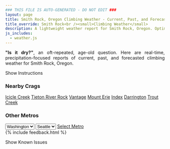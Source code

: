 ```yaml
---
### THIS FILE IS AUTO-GENERATED - DO NOT EDIT ###
layout: page
title: Smith Rock, Oregon Climbing Weather - Current, Past, and Forecasted Report
title_override: Smith Rock<br /><small>Climbing Weather</small>
description: A lightweight weather report for Smith Rock, Oregon. Optimized for slow internet connections.
js_includes:
  - weather.js
---
```


<section class="measure center lh-copy f5-ns f6 ph2 mv4" style="text-align: justify;">
<strong>"Is it dry?"</strong>, an oft-repeated, age-old question. Here are real-time,
precipitation-focused reports of current, past, and forecasted climbing weather for Smith Rock, Oregon.
</section>

<p id="settings-toggle" class="mw5 b center tc hover-light-red black-70 pointer">Show Instructions</p>
<section id="settings" class="overflow-hidden" style="display:none;">
    <div class="mv2 ph2 center">
        <div class="fn f6 tc pv2">
            <p class="measure lh-copy center"><strong>Show/hide hourly forecasts</strong> by clicking the desired day.</p>
            <hr class="mw5 p0 mv2 o-60 b0 bt b--light-red light-red bg-light-red">
            <p class="measure lh-copy center"><strong>Current and Past conditions</strong> are measured by the nearest weather station. <strong>Forecast conditions</strong> are calculated and polled separately.</p>
            <hr class="mw5 p0 mv2 o-60 b0 bt b--light-red light-red bg-light-red">
            <p class="measure lh-copy center"><strong>Having issues?</strong> Try <a id="clear-cache" class="no-underline relative fancy-link light-red hover-light-red" href="#">clearing the local cache</a>.</p>
            <hr class="mw5 p0 mv2 o-60 b0 bt b--light-red light-red bg-light-red">
            <p class="measure lh-copy center">Weather data sourced from <a class="no-underline fancy-link relative light-red" target="_blank" href="https://www.weather.gov/documentation/services-web-api">weather.gov</a>.</p>
        </div>
    </div>
</section>
<section id="weather" data-crag="smith-rock-oregon" class="mv4-ns mv3 ph2 center"></section>
<section id="nearby" class="tc lh-copy">
  <h3>Nearby Crags</h3>
<a class="nowrap no-underline fancy-link relative light-red mh3" href="/crags/icicle-creek-washington-weather.html">Icicle Creek</a>
<a class="nowrap no-underline fancy-link relative light-red mh3" href="/crags/tieton-river-rock-washington-weather.html">Tieton River Rock</a>
<a class="nowrap no-underline fancy-link relative light-red mh3" href="/crags/vantage-washington-weather.html">Vantage</a>
<a class="nowrap no-underline fancy-link relative light-red mh3" href="/crags/mount-erie-washington-weather.html">Mount Erie</a>
<a class="nowrap no-underline fancy-link relative light-red mh3" href="/crags/index-washington-weather.html">Index</a>
<a class="nowrap no-underline fancy-link relative light-red mh3" href="/crags/darrington-washington-weather.html">Darrington</a>
<a class="nowrap no-underline fancy-link relative light-red mh3" href="/crags/trout-creek-oregon-weather.html">Trout Creek</a>
</section>
<section id="nearby" class="tc lh-copy">
  <h3>Other Metros</h3>
  <select class="ma1 bg-near-white pa2" id="stateSel">
    <option value="Texas">Texas</option>
    <option value="Washington" selected>Washington</option>
    <option value="Colorado">Colorado</option>
    <option value="Tennessee">Tennessee</option>
    <option value="Utah">Utah</option>
    <option value="California">California</option>
  </select>
  <select class="ma1 bg-near-white pa2" id="citySel">
    <option value="Seattle" selected>Seattle</option>
  </select>
  <a id="selectMetro" class="f6 link dim ph3 pv2 ma1 dib white bg-light-red" href="/crags/seattle-washington-weather.html">Select Metro</a>
  <script>
    var states = [];
    states["Texas"] = "Austin"
    states["Washington"] = "Seattle"
    states["Colorado"] = "Denver"
    states["Tennessee"] = "Nashville"
    states["Utah"] = "Salt Lake City"
    states["California"] = "San Francisco|Los Angeles"
  </script>
</section>
{% include feedback.html %}
<p id="issues-toggle" class="mw5 b center tc hover-light-red black-70 pointer">Show Known Issues</p>
<section id="issues" class="overflow-hidden tc f6">
</section>

<script>
  var weekly_PDT_43_53 = {"updated":"2022-12-14T07:56:29+00:00","units":"us","forecastGenerator":"BaselineForecastGenerator","generatedAt":"2022-12-14T08:37:03+00:00","updateTime":"2022-12-14T07:56:29+00:00","validTimes":"2022-12-14T01:00:00+00:00/P8D","elevation":{"unitCode":"wmoUnit:m","value":791.8704},"periods":[{"number":1,"name":"Overnight","startTime":"2022-12-14T00:00:00-08:00","endTime":"2022-12-14T06:00:00-08:00","isDaytime":false,"temperature":14,"temperatureUnit":"F","temperatureTrend":null,"windSpeed":"5 to 8 mph","windDirection":"E","icon":"https://api.weather.gov/icons/land/night/fog?size=medium","shortForecast":"Patchy Freezing Fog","detailedForecast":"Patchy freezing fog. Partly cloudy, with a low around 14. East wind 5 to 8 mph."},{"number":2,"name":"Wednesday","startTime":"2022-12-14T06:00:00-08:00","endTime":"2022-12-14T18:00:00-08:00","isDaytime":true,"temperature":34,"temperatureUnit":"F","temperatureTrend":"falling","windSpeed":"2 to 9 mph","windDirection":"NE","icon":"https://api.weather.gov/icons/land/day/fog/sct?size=medium","shortForecast":"Patchy Freezing Fog then Mostly Sunny","detailedForecast":"Patchy freezing fog before 10am. Mostly sunny. High near 34, with temperatures falling to around 27 in the afternoon. Northeast wind 2 to 9 mph."},{"number":3,"name":"Wednesday Night","startTime":"2022-12-14T18:00:00-08:00","endTime":"2022-12-15T06:00:00-08:00","isDaytime":false,"temperature":16,"temperatureUnit":"F","temperatureTrend":null,"windSpeed":"3 to 9 mph","windDirection":"E","icon":"https://api.weather.gov/icons/land/night/sct?size=medium","shortForecast":"Partly Cloudy","detailedForecast":"Partly cloudy, with a low around 16. East wind 3 to 9 mph."},{"number":4,"name":"Thursday","startTime":"2022-12-15T06:00:00-08:00","endTime":"2022-12-15T18:00:00-08:00","isDaytime":true,"temperature":30,"temperatureUnit":"F","temperatureTrend":null,"windSpeed":"6 mph","windDirection":"E","icon":"https://api.weather.gov/icons/land/day/sct?size=medium","shortForecast":"Mostly Sunny","detailedForecast":"Mostly sunny, with a high near 30. East wind around 6 mph."},{"number":5,"name":"Thursday Night","startTime":"2022-12-15T18:00:00-08:00","endTime":"2022-12-16T06:00:00-08:00","isDaytime":false,"temperature":10,"temperatureUnit":"F","temperatureTrend":null,"windSpeed":"2 to 6 mph","windDirection":"E","icon":"https://api.weather.gov/icons/land/night/cold?size=medium","shortForecast":"Partly Cloudy","detailedForecast":"Partly cloudy, with a low around 10. East wind 2 to 6 mph."},{"number":6,"name":"Friday","startTime":"2022-12-16T06:00:00-08:00","endTime":"2022-12-16T18:00:00-08:00","isDaytime":true,"temperature":31,"temperatureUnit":"F","temperatureTrend":null,"windSpeed":"6 mph","windDirection":"SE","icon":"https://api.weather.gov/icons/land/day/sct?size=medium","shortForecast":"Mostly Sunny","detailedForecast":"Mostly sunny, with a high near 31."},{"number":7,"name":"Friday Night","startTime":"2022-12-16T18:00:00-08:00","endTime":"2022-12-17T06:00:00-08:00","isDaytime":false,"temperature":10,"temperatureUnit":"F","temperatureTrend":null,"windSpeed":"5 to 8 mph","windDirection":"SE","icon":"https://api.weather.gov/icons/land/night/cold?size=medium","shortForecast":"Mostly Clear","detailedForecast":"Mostly clear, with a low around 10."},{"number":8,"name":"Saturday","startTime":"2022-12-17T06:00:00-08:00","endTime":"2022-12-17T18:00:00-08:00","isDaytime":true,"temperature":36,"temperatureUnit":"F","temperatureTrend":null,"windSpeed":"8 mph","windDirection":"SE","icon":"https://api.weather.gov/icons/land/day/few?size=medium","shortForecast":"Sunny","detailedForecast":"Sunny, with a high near 36."},{"number":9,"name":"Saturday Night","startTime":"2022-12-17T18:00:00-08:00","endTime":"2022-12-18T06:00:00-08:00","isDaytime":false,"temperature":15,"temperatureUnit":"F","temperatureTrend":null,"windSpeed":"7 mph","windDirection":"S","icon":"https://api.weather.gov/icons/land/night/sct?size=medium","shortForecast":"Partly Cloudy","detailedForecast":"Partly cloudy, with a low around 15."},{"number":10,"name":"Sunday","startTime":"2022-12-18T06:00:00-08:00","endTime":"2022-12-18T18:00:00-08:00","isDaytime":true,"temperature":36,"temperatureUnit":"F","temperatureTrend":null,"windSpeed":"7 mph","windDirection":"S","icon":"https://api.weather.gov/icons/land/day/bkn?size=medium","shortForecast":"Partly Sunny","detailedForecast":"Partly sunny, with a high near 36."},{"number":11,"name":"Sunday Night","startTime":"2022-12-18T18:00:00-08:00","endTime":"2022-12-19T06:00:00-08:00","isDaytime":false,"temperature":17,"temperatureUnit":"F","temperatureTrend":null,"windSpeed":"7 mph","windDirection":"S","icon":"https://api.weather.gov/icons/land/night/bkn?size=medium","shortForecast":"Mostly Cloudy","detailedForecast":"Mostly cloudy, with a low around 17."},{"number":12,"name":"Monday","startTime":"2022-12-19T06:00:00-08:00","endTime":"2022-12-19T18:00:00-08:00","isDaytime":true,"temperature":36,"temperatureUnit":"F","temperatureTrend":null,"windSpeed":"7 mph","windDirection":"SE","icon":"https://api.weather.gov/icons/land/day/bkn?size=medium","shortForecast":"Mostly Cloudy","detailedForecast":"Mostly cloudy, with a high near 36."},{"number":13,"name":"Monday Night","startTime":"2022-12-19T18:00:00-08:00","endTime":"2022-12-20T06:00:00-08:00","isDaytime":false,"temperature":17,"temperatureUnit":"F","temperatureTrend":null,"windSpeed":"7 mph","windDirection":"S","icon":"https://api.weather.gov/icons/land/night/snow?size=medium","shortForecast":"Slight Chance Light Snow","detailedForecast":"A slight chance of snow after 10pm. Mostly cloudy, with a low around 17."},{"number":14,"name":"Tuesday","startTime":"2022-12-20T06:00:00-08:00","endTime":"2022-12-20T18:00:00-08:00","isDaytime":true,"temperature":36,"temperatureUnit":"F","temperatureTrend":null,"windSpeed":"7 mph","windDirection":"SW","icon":"https://api.weather.gov/icons/land/day/snow?size=medium","shortForecast":"Slight Chance Light Snow","detailedForecast":"A slight chance of snow. Partly sunny, with a high near 36."}]}
  var hourly_PDT_43_53 = {"@context":["https://geojson.org/geojson-ld/geojson-context.jsonld",{"@version":"1.1","wx":"https://api.weather.gov/ontology#","geo":"http://www.opengis.net/ont/geosparql#","unit":"http://codes.wmo.int/common/unit/","@vocab":"https://api.weather.gov/ontology#"}],"type":"Feature","geometry":{"type":"Polygon","coordinates":[[[-121.1572663,44.3785809],[-121.1515057,44.3575001],[-121.1219841,44.3616204],[-121.1277386,44.3827015],[-121.1572663,44.3785809]]]},"properties":{"updated":"2022-12-14T07:56:29+00:00","units":"us","forecastGenerator":"HourlyForecastGenerator","generatedAt":"2022-12-14T08:37:04+00:00","updateTime":"2022-12-14T07:56:29+00:00","validTimes":"2022-12-14T01:00:00+00:00/P8D","elevation":{"unitCode":"wmoUnit:m","value":791.8704},"periods":[{"number":1,"name":"","startTime":"2022-12-14T00:00:00-08:00","endTime":"2022-12-14T01:00:00-08:00","isDaytime":false,"temperature":16,"temperatureUnit":"F","temperatureTrend":null,"windSpeed":"5 mph","windDirection":"SE","icon":"https://api.weather.gov/icons/land/night/fog?size=small","shortForecast":"Patchy Freezing Fog","detailedForecast":""},{"number":2,"name":"","startTime":"2022-12-14T01:00:00-08:00","endTime":"2022-12-14T02:00:00-08:00","isDaytime":false,"temperature":16,"temperatureUnit":"F","temperatureTrend":null,"windSpeed":"8 mph","windDirection":"E","icon":"https://api.weather.gov/icons/land/night/fog?size=small","shortForecast":"Patchy Freezing Fog","detailedForecast":""},{"number":3,"name":"","startTime":"2022-12-14T02:00:00-08:00","endTime":"2022-12-14T03:00:00-08:00","isDaytime":false,"temperature":16,"temperatureUnit":"F","temperatureTrend":null,"windSpeed":"8 mph","windDirection":"E","icon":"https://api.weather.gov/icons/land/night/fog?size=small","shortForecast":"Patchy Freezing Fog","detailedForecast":""},{"number":4,"name":"","startTime":"2022-12-14T03:00:00-08:00","endTime":"2022-12-14T04:00:00-08:00","isDaytime":false,"temperature":15,"temperatureUnit":"F","temperatureTrend":null,"windSpeed":"8 mph","windDirection":"E","icon":"https://api.weather.gov/icons/land/night/fog?size=small","shortForecast":"Patchy Freezing Fog","detailedForecast":""},{"number":5,"name":"","startTime":"2022-12-14T04:00:00-08:00","endTime":"2022-12-14T05:00:00-08:00","isDaytime":false,"temperature":14,"temperatureUnit":"F","temperatureTrend":null,"windSpeed":"8 mph","windDirection":"E","icon":"https://api.weather.gov/icons/land/night/fog?size=small","shortForecast":"Patchy Freezing Fog","detailedForecast":""},{"number":6,"name":"","startTime":"2022-12-14T05:00:00-08:00","endTime":"2022-12-14T06:00:00-08:00","isDaytime":false,"temperature":14,"temperatureUnit":"F","temperatureTrend":null,"windSpeed":"8 mph","windDirection":"E","icon":"https://api.weather.gov/icons/land/night/fog?size=small","shortForecast":"Patchy Freezing Fog","detailedForecast":""},{"number":7,"name":"","startTime":"2022-12-14T06:00:00-08:00","endTime":"2022-12-14T07:00:00-08:00","isDaytime":true,"temperature":14,"temperatureUnit":"F","temperatureTrend":null,"windSpeed":"8 mph","windDirection":"E","icon":"https://api.weather.gov/icons/land/day/fog?size=small","shortForecast":"Patchy Freezing Fog","detailedForecast":""},{"number":8,"name":"","startTime":"2022-12-14T07:00:00-08:00","endTime":"2022-12-14T08:00:00-08:00","isDaytime":true,"temperature":16,"temperatureUnit":"F","temperatureTrend":null,"windSpeed":"5 mph","windDirection":"E","icon":"https://api.weather.gov/icons/land/day/fog?size=small","shortForecast":"Patchy Freezing Fog","detailedForecast":""},{"number":9,"name":"","startTime":"2022-12-14T08:00:00-08:00","endTime":"2022-12-14T09:00:00-08:00","isDaytime":true,"temperature":19,"temperatureUnit":"F","temperatureTrend":null,"windSpeed":"5 mph","windDirection":"E","icon":"https://api.weather.gov/icons/land/day/fog?size=small","shortForecast":"Patchy Freezing Fog","detailedForecast":""},{"number":10,"name":"","startTime":"2022-12-14T09:00:00-08:00","endTime":"2022-12-14T10:00:00-08:00","isDaytime":true,"temperature":23,"temperatureUnit":"F","temperatureTrend":null,"windSpeed":"5 mph","windDirection":"E","icon":"https://api.weather.gov/icons/land/day/fog?size=small","shortForecast":"Patchy Freezing Fog","detailedForecast":""},{"number":11,"name":"","startTime":"2022-12-14T10:00:00-08:00","endTime":"2022-12-14T11:00:00-08:00","isDaytime":true,"temperature":28,"temperatureUnit":"F","temperatureTrend":null,"windSpeed":"2 mph","windDirection":"N","icon":"https://api.weather.gov/icons/land/day/sct?size=small","shortForecast":"Mostly Sunny","detailedForecast":""},{"number":12,"name":"","startTime":"2022-12-14T11:00:00-08:00","endTime":"2022-12-14T12:00:00-08:00","isDaytime":true,"temperature":31,"temperatureUnit":"F","temperatureTrend":null,"windSpeed":"2 mph","windDirection":"N","icon":"https://api.weather.gov/icons/land/day/sct?size=small","shortForecast":"Mostly Sunny","detailedForecast":""},{"number":13,"name":"","startTime":"2022-12-14T12:00:00-08:00","endTime":"2022-12-14T13:00:00-08:00","isDaytime":true,"temperature":33,"temperatureUnit":"F","temperatureTrend":null,"windSpeed":"2 mph","windDirection":"N","icon":"https://api.weather.gov/icons/land/day/sct?size=small","shortForecast":"Mostly Sunny","detailedForecast":""},{"number":14,"name":"","startTime":"2022-12-14T13:00:00-08:00","endTime":"2022-12-14T14:00:00-08:00","isDaytime":true,"temperature":34,"temperatureUnit":"F","temperatureTrend":null,"windSpeed":"9 mph","windDirection":"N","icon":"https://api.weather.gov/icons/land/day/few?size=small","shortForecast":"Sunny","detailedForecast":""},{"number":15,"name":"","startTime":"2022-12-14T14:00:00-08:00","endTime":"2022-12-14T15:00:00-08:00","isDaytime":true,"temperature":34,"temperatureUnit":"F","temperatureTrend":null,"windSpeed":"9 mph","windDirection":"N","icon":"https://api.weather.gov/icons/land/day/few?size=small","shortForecast":"Sunny","detailedForecast":""},{"number":16,"name":"","startTime":"2022-12-14T15:00:00-08:00","endTime":"2022-12-14T16:00:00-08:00","isDaytime":true,"temperature":32,"temperatureUnit":"F","temperatureTrend":null,"windSpeed":"9 mph","windDirection":"N","icon":"https://api.weather.gov/icons/land/day/few?size=small","shortForecast":"Sunny","detailedForecast":""},{"number":17,"name":"","startTime":"2022-12-14T16:00:00-08:00","endTime":"2022-12-14T17:00:00-08:00","isDaytime":true,"temperature":30,"temperatureUnit":"F","temperatureTrend":null,"windSpeed":"9 mph","windDirection":"N","icon":"https://api.weather.gov/icons/land/day/sct?size=small","shortForecast":"Mostly Sunny","detailedForecast":""},{"number":18,"name":"","startTime":"2022-12-14T17:00:00-08:00","endTime":"2022-12-14T18:00:00-08:00","isDaytime":true,"temperature":27,"temperatureUnit":"F","temperatureTrend":null,"windSpeed":"9 mph","windDirection":"N","icon":"https://api.weather.gov/icons/land/day/sct?size=small","shortForecast":"Mostly Sunny","detailedForecast":""},{"number":19,"name":"","startTime":"2022-12-14T18:00:00-08:00","endTime":"2022-12-14T19:00:00-08:00","isDaytime":false,"temperature":25,"temperatureUnit":"F","temperatureTrend":null,"windSpeed":"9 mph","windDirection":"N","icon":"https://api.weather.gov/icons/land/night/sct?size=small","shortForecast":"Partly Cloudy","detailedForecast":""},{"number":20,"name":"","startTime":"2022-12-14T19:00:00-08:00","endTime":"2022-12-14T20:00:00-08:00","isDaytime":false,"temperature":22,"temperatureUnit":"F","temperatureTrend":null,"windSpeed":"6 mph","windDirection":"NW","icon":"https://api.weather.gov/icons/land/night/sct?size=small","shortForecast":"Partly Cloudy","detailedForecast":""},{"number":21,"name":"","startTime":"2022-12-14T20:00:00-08:00","endTime":"2022-12-14T21:00:00-08:00","isDaytime":false,"temperature":21,"temperatureUnit":"F","temperatureTrend":null,"windSpeed":"6 mph","windDirection":"NW","icon":"https://api.weather.gov/icons/land/night/sct?size=small","shortForecast":"Partly Cloudy","detailedForecast":""},{"number":22,"name":"","startTime":"2022-12-14T21:00:00-08:00","endTime":"2022-12-14T22:00:00-08:00","isDaytime":false,"temperature":20,"temperatureUnit":"F","temperatureTrend":null,"windSpeed":"6 mph","windDirection":"NW","icon":"https://api.weather.gov/icons/land/night/sct?size=small","shortForecast":"Partly Cloudy","detailedForecast":""},{"number":23,"name":"","startTime":"2022-12-14T22:00:00-08:00","endTime":"2022-12-14T23:00:00-08:00","isDaytime":false,"temperature":20,"temperatureUnit":"F","temperatureTrend":null,"windSpeed":"5 mph","windDirection":"SE","icon":"https://api.weather.gov/icons/land/night/sct?size=small","shortForecast":"Partly Cloudy","detailedForecast":""},{"number":24,"name":"","startTime":"2022-12-14T23:00:00-08:00","endTime":"2022-12-15T00:00:00-08:00","isDaytime":false,"temperature":20,"temperatureUnit":"F","temperatureTrend":null,"windSpeed":"5 mph","windDirection":"SE","icon":"https://api.weather.gov/icons/land/night/sct?size=small","shortForecast":"Partly Cloudy","detailedForecast":""},{"number":25,"name":"","startTime":"2022-12-15T00:00:00-08:00","endTime":"2022-12-15T01:00:00-08:00","isDaytime":false,"temperature":19,"temperatureUnit":"F","temperatureTrend":null,"windSpeed":"5 mph","windDirection":"SE","icon":"https://api.weather.gov/icons/land/night/sct?size=small","shortForecast":"Partly Cloudy","detailedForecast":""},{"number":26,"name":"","startTime":"2022-12-15T01:00:00-08:00","endTime":"2022-12-15T02:00:00-08:00","isDaytime":false,"temperature":19,"temperatureUnit":"F","temperatureTrend":null,"windSpeed":"3 mph","windDirection":"SE","icon":"https://api.weather.gov/icons/land/night/sct?size=small","shortForecast":"Partly Cloudy","detailedForecast":""},{"number":27,"name":"","startTime":"2022-12-15T02:00:00-08:00","endTime":"2022-12-15T03:00:00-08:00","isDaytime":false,"temperature":18,"temperatureUnit":"F","temperatureTrend":null,"windSpeed":"3 mph","windDirection":"SE","icon":"https://api.weather.gov/icons/land/night/sct?size=small","shortForecast":"Partly Cloudy","detailedForecast":""},{"number":28,"name":"","startTime":"2022-12-15T03:00:00-08:00","endTime":"2022-12-15T04:00:00-08:00","isDaytime":false,"temperature":17,"temperatureUnit":"F","temperatureTrend":null,"windSpeed":"3 mph","windDirection":"SE","icon":"https://api.weather.gov/icons/land/night/sct?size=small","shortForecast":"Partly Cloudy","detailedForecast":""},{"number":29,"name":"","startTime":"2022-12-15T04:00:00-08:00","endTime":"2022-12-15T05:00:00-08:00","isDaytime":false,"temperature":16,"temperatureUnit":"F","temperatureTrend":null,"windSpeed":"3 mph","windDirection":"E","icon":"https://api.weather.gov/icons/land/night/bkn?size=small","shortForecast":"Mostly Cloudy","detailedForecast":""},{"number":30,"name":"","startTime":"2022-12-15T05:00:00-08:00","endTime":"2022-12-15T06:00:00-08:00","isDaytime":false,"temperature":16,"temperatureUnit":"F","temperatureTrend":null,"windSpeed":"3 mph","windDirection":"E","icon":"https://api.weather.gov/icons/land/night/bkn?size=small","shortForecast":"Mostly Cloudy","detailedForecast":""},{"number":31,"name":"","startTime":"2022-12-15T06:00:00-08:00","endTime":"2022-12-15T07:00:00-08:00","isDaytime":true,"temperature":16,"temperatureUnit":"F","temperatureTrend":null,"windSpeed":"3 mph","windDirection":"E","icon":"https://api.weather.gov/icons/land/day/bkn?size=small","shortForecast":"Partly Sunny","detailedForecast":""},{"number":32,"name":"","startTime":"2022-12-15T07:00:00-08:00","endTime":"2022-12-15T08:00:00-08:00","isDaytime":true,"temperature":17,"temperatureUnit":"F","temperatureTrend":null,"windSpeed":"3 mph","windDirection":"SE","icon":"https://api.weather.gov/icons/land/day/bkn?size=small","shortForecast":"Partly Sunny","detailedForecast":""},{"number":33,"name":"","startTime":"2022-12-15T08:00:00-08:00","endTime":"2022-12-15T09:00:00-08:00","isDaytime":true,"temperature":18,"temperatureUnit":"F","temperatureTrend":null,"windSpeed":"3 mph","windDirection":"SE","icon":"https://api.weather.gov/icons/land/day/bkn?size=small","shortForecast":"Partly Sunny","detailedForecast":""},{"number":34,"name":"","startTime":"2022-12-15T09:00:00-08:00","endTime":"2022-12-15T10:00:00-08:00","isDaytime":true,"temperature":20,"temperatureUnit":"F","temperatureTrend":null,"windSpeed":"3 mph","windDirection":"SE","icon":"https://api.weather.gov/icons/land/day/bkn?size=small","shortForecast":"Partly Sunny","detailedForecast":""},{"number":35,"name":"","startTime":"2022-12-15T10:00:00-08:00","endTime":"2022-12-15T11:00:00-08:00","isDaytime":true,"temperature":22,"temperatureUnit":"F","temperatureTrend":null,"windSpeed":"5 mph","windDirection":"E","icon":"https://api.weather.gov/icons/land/day/sct?size=small","shortForecast":"Mostly Sunny","detailedForecast":""},{"number":36,"name":"","startTime":"2022-12-15T11:00:00-08:00","endTime":"2022-12-15T12:00:00-08:00","isDaytime":true,"temperature":25,"temperatureUnit":"F","temperatureTrend":null,"windSpeed":"5 mph","windDirection":"E","icon":"https://api.weather.gov/icons/land/day/sct?size=small","shortForecast":"Mostly Sunny","detailedForecast":""},{"number":37,"name":"","startTime":"2022-12-15T12:00:00-08:00","endTime":"2022-12-15T13:00:00-08:00","isDaytime":true,"temperature":28,"temperatureUnit":"F","temperatureTrend":null,"windSpeed":"5 mph","windDirection":"E","icon":"https://api.weather.gov/icons/land/day/sct?size=small","shortForecast":"Mostly Sunny","detailedForecast":""},{"number":38,"name":"","startTime":"2022-12-15T13:00:00-08:00","endTime":"2022-12-15T14:00:00-08:00","isDaytime":true,"temperature":30,"temperatureUnit":"F","temperatureTrend":null,"windSpeed":"5 mph","windDirection":"NE","icon":"https://api.weather.gov/icons/land/day/few?size=small","shortForecast":"Sunny","detailedForecast":""},{"number":39,"name":"","startTime":"2022-12-15T14:00:00-08:00","endTime":"2022-12-15T15:00:00-08:00","isDaytime":true,"temperature":30,"temperatureUnit":"F","temperatureTrend":null,"windSpeed":"5 mph","windDirection":"NE","icon":"https://api.weather.gov/icons/land/day/few?size=small","shortForecast":"Sunny","detailedForecast":""},{"number":40,"name":"","startTime":"2022-12-15T15:00:00-08:00","endTime":"2022-12-15T16:00:00-08:00","isDaytime":true,"temperature":28,"temperatureUnit":"F","temperatureTrend":null,"windSpeed":"5 mph","windDirection":"NE","icon":"https://api.weather.gov/icons/land/day/few?size=small","shortForecast":"Sunny","detailedForecast":""},{"number":41,"name":"","startTime":"2022-12-15T16:00:00-08:00","endTime":"2022-12-15T17:00:00-08:00","isDaytime":true,"temperature":26,"temperatureUnit":"F","temperatureTrend":null,"windSpeed":"6 mph","windDirection":"N","icon":"https://api.weather.gov/icons/land/day/sct?size=small","shortForecast":"Mostly Sunny","detailedForecast":""},{"number":42,"name":"","startTime":"2022-12-15T17:00:00-08:00","endTime":"2022-12-15T18:00:00-08:00","isDaytime":true,"temperature":23,"temperatureUnit":"F","temperatureTrend":null,"windSpeed":"6 mph","windDirection":"N","icon":"https://api.weather.gov/icons/land/day/sct?size=small","shortForecast":"Mostly Sunny","detailedForecast":""},{"number":43,"name":"","startTime":"2022-12-15T18:00:00-08:00","endTime":"2022-12-15T19:00:00-08:00","isDaytime":false,"temperature":22,"temperatureUnit":"F","temperatureTrend":null,"windSpeed":"6 mph","windDirection":"N","icon":"https://api.weather.gov/icons/land/night/sct?size=small","shortForecast":"Partly Cloudy","detailedForecast":""},{"number":44,"name":"","startTime":"2022-12-15T19:00:00-08:00","endTime":"2022-12-15T20:00:00-08:00","isDaytime":false,"temperature":20,"temperatureUnit":"F","temperatureTrend":null,"windSpeed":"3 mph","windDirection":"NE","icon":"https://api.weather.gov/icons/land/night/sct?size=small","shortForecast":"Partly Cloudy","detailedForecast":""},{"number":45,"name":"","startTime":"2022-12-15T20:00:00-08:00","endTime":"2022-12-15T21:00:00-08:00","isDaytime":false,"temperature":19,"temperatureUnit":"F","temperatureTrend":null,"windSpeed":"3 mph","windDirection":"NE","icon":"https://api.weather.gov/icons/land/night/sct?size=small","shortForecast":"Partly Cloudy","detailedForecast":""},{"number":46,"name":"","startTime":"2022-12-15T21:00:00-08:00","endTime":"2022-12-15T22:00:00-08:00","isDaytime":false,"temperature":19,"temperatureUnit":"F","temperatureTrend":null,"windSpeed":"3 mph","windDirection":"NE","icon":"https://api.weather.gov/icons/land/night/sct?size=small","shortForecast":"Partly Cloudy","detailedForecast":""},{"number":47,"name":"","startTime":"2022-12-15T22:00:00-08:00","endTime":"2022-12-15T23:00:00-08:00","isDaytime":false,"temperature":19,"temperatureUnit":"F","temperatureTrend":null,"windSpeed":"2 mph","windDirection":"SE","icon":"https://api.weather.gov/icons/land/night/sct?size=small","shortForecast":"Partly Cloudy","detailedForecast":""},{"number":48,"name":"","startTime":"2022-12-15T23:00:00-08:00","endTime":"2022-12-16T00:00:00-08:00","isDaytime":false,"temperature":18,"temperatureUnit":"F","temperatureTrend":null,"windSpeed":"2 mph","windDirection":"SE","icon":"https://api.weather.gov/icons/land/night/sct?size=small","shortForecast":"Partly Cloudy","detailedForecast":""},{"number":49,"name":"","startTime":"2022-12-16T00:00:00-08:00","endTime":"2022-12-16T01:00:00-08:00","isDaytime":false,"temperature":17,"temperatureUnit":"F","temperatureTrend":null,"windSpeed":"2 mph","windDirection":"SE","icon":"https://api.weather.gov/icons/land/night/sct?size=small","shortForecast":"Partly Cloudy","detailedForecast":""},{"number":50,"name":"","startTime":"2022-12-16T01:00:00-08:00","endTime":"2022-12-16T02:00:00-08:00","isDaytime":false,"temperature":16,"temperatureUnit":"F","temperatureTrend":null,"windSpeed":"2 mph","windDirection":"E","icon":"https://api.weather.gov/icons/land/night/sct?size=small","shortForecast":"Partly Cloudy","detailedForecast":""},{"number":51,"name":"","startTime":"2022-12-16T02:00:00-08:00","endTime":"2022-12-16T03:00:00-08:00","isDaytime":false,"temperature":14,"temperatureUnit":"F","temperatureTrend":null,"windSpeed":"2 mph","windDirection":"E","icon":"https://api.weather.gov/icons/land/night/sct?size=small","shortForecast":"Partly Cloudy","detailedForecast":""},{"number":52,"name":"","startTime":"2022-12-16T03:00:00-08:00","endTime":"2022-12-16T04:00:00-08:00","isDaytime":false,"temperature":12,"temperatureUnit":"F","temperatureTrend":null,"windSpeed":"2 mph","windDirection":"E","icon":"https://api.weather.gov/icons/land/night/sct?size=small","shortForecast":"Partly Cloudy","detailedForecast":""},{"number":53,"name":"","startTime":"2022-12-16T04:00:00-08:00","endTime":"2022-12-16T05:00:00-08:00","isDaytime":false,"temperature":10,"temperatureUnit":"F","temperatureTrend":null,"windSpeed":"3 mph","windDirection":"SE","icon":"https://api.weather.gov/icons/land/night/cold?size=small","shortForecast":"Mostly Cloudy","detailedForecast":""},{"number":54,"name":"","startTime":"2022-12-16T05:00:00-08:00","endTime":"2022-12-16T06:00:00-08:00","isDaytime":false,"temperature":10,"temperatureUnit":"F","temperatureTrend":null,"windSpeed":"3 mph","windDirection":"SE","icon":"https://api.weather.gov/icons/land/night/cold?size=small","shortForecast":"Mostly Cloudy","detailedForecast":""},{"number":55,"name":"","startTime":"2022-12-16T06:00:00-08:00","endTime":"2022-12-16T07:00:00-08:00","isDaytime":true,"temperature":11,"temperatureUnit":"F","temperatureTrend":null,"windSpeed":"3 mph","windDirection":"SE","icon":"https://api.weather.gov/icons/land/day/bkn?size=small","shortForecast":"Partly Sunny","detailedForecast":""},{"number":56,"name":"","startTime":"2022-12-16T07:00:00-08:00","endTime":"2022-12-16T08:00:00-08:00","isDaytime":true,"temperature":11,"temperatureUnit":"F","temperatureTrend":null,"windSpeed":"3 mph","windDirection":"SE","icon":"https://api.weather.gov/icons/land/day/sct?size=small","shortForecast":"Mostly Sunny","detailedForecast":""},{"number":57,"name":"","startTime":"2022-12-16T08:00:00-08:00","endTime":"2022-12-16T09:00:00-08:00","isDaytime":true,"temperature":13,"temperatureUnit":"F","temperatureTrend":null,"windSpeed":"3 mph","windDirection":"SE","icon":"https://api.weather.gov/icons/land/day/sct?size=small","shortForecast":"Mostly Sunny","detailedForecast":""},{"number":58,"name":"","startTime":"2022-12-16T09:00:00-08:00","endTime":"2022-12-16T10:00:00-08:00","isDaytime":true,"temperature":14,"temperatureUnit":"F","temperatureTrend":null,"windSpeed":"3 mph","windDirection":"SE","icon":"https://api.weather.gov/icons/land/day/sct?size=small","shortForecast":"Mostly Sunny","detailedForecast":""},{"number":59,"name":"","startTime":"2022-12-16T10:00:00-08:00","endTime":"2022-12-16T11:00:00-08:00","isDaytime":true,"temperature":17,"temperatureUnit":"F","temperatureTrend":null,"windSpeed":"6 mph","windDirection":"SE","icon":"https://api.weather.gov/icons/land/day/sct?size=small","shortForecast":"Mostly Sunny","detailedForecast":""},{"number":60,"name":"","startTime":"2022-12-16T11:00:00-08:00","endTime":"2022-12-16T12:00:00-08:00","isDaytime":true,"temperature":22,"temperatureUnit":"F","temperatureTrend":null,"windSpeed":"6 mph","windDirection":"SE","icon":"https://api.weather.gov/icons/land/day/sct?size=small","shortForecast":"Mostly Sunny","detailedForecast":""},{"number":61,"name":"","startTime":"2022-12-16T12:00:00-08:00","endTime":"2022-12-16T13:00:00-08:00","isDaytime":true,"temperature":26,"temperatureUnit":"F","temperatureTrend":null,"windSpeed":"6 mph","windDirection":"SE","icon":"https://api.weather.gov/icons/land/day/sct?size=small","shortForecast":"Mostly Sunny","detailedForecast":""},{"number":62,"name":"","startTime":"2022-12-16T13:00:00-08:00","endTime":"2022-12-16T14:00:00-08:00","isDaytime":true,"temperature":28,"temperatureUnit":"F","temperatureTrend":null,"windSpeed":"5 mph","windDirection":"SE","icon":"https://api.weather.gov/icons/land/day/few?size=small","shortForecast":"Sunny","detailedForecast":""},{"number":63,"name":"","startTime":"2022-12-16T14:00:00-08:00","endTime":"2022-12-16T15:00:00-08:00","isDaytime":true,"temperature":27,"temperatureUnit":"F","temperatureTrend":null,"windSpeed":"5 mph","windDirection":"SE","icon":"https://api.weather.gov/icons/land/day/few?size=small","shortForecast":"Sunny","detailedForecast":""},{"number":64,"name":"","startTime":"2022-12-16T15:00:00-08:00","endTime":"2022-12-16T16:00:00-08:00","isDaytime":true,"temperature":25,"temperatureUnit":"F","temperatureTrend":null,"windSpeed":"5 mph","windDirection":"SE","icon":"https://api.weather.gov/icons/land/day/few?size=small","shortForecast":"Sunny","detailedForecast":""},{"number":65,"name":"","startTime":"2022-12-16T16:00:00-08:00","endTime":"2022-12-16T17:00:00-08:00","isDaytime":true,"temperature":23,"temperatureUnit":"F","temperatureTrend":null,"windSpeed":"5 mph","windDirection":"SE","icon":"https://api.weather.gov/icons/land/day/few?size=small","shortForecast":"Sunny","detailedForecast":""},{"number":66,"name":"","startTime":"2022-12-16T17:00:00-08:00","endTime":"2022-12-16T18:00:00-08:00","isDaytime":true,"temperature":21,"temperatureUnit":"F","temperatureTrend":null,"windSpeed":"5 mph","windDirection":"SE","icon":"https://api.weather.gov/icons/land/day/few?size=small","shortForecast":"Sunny","detailedForecast":""},{"number":67,"name":"","startTime":"2022-12-16T18:00:00-08:00","endTime":"2022-12-16T19:00:00-08:00","isDaytime":false,"temperature":21,"temperatureUnit":"F","temperatureTrend":null,"windSpeed":"5 mph","windDirection":"SE","icon":"https://api.weather.gov/icons/land/night/few?size=small","shortForecast":"Mostly Clear","detailedForecast":""},{"number":68,"name":"","startTime":"2022-12-16T19:00:00-08:00","endTime":"2022-12-16T20:00:00-08:00","isDaytime":false,"temperature":20,"temperatureUnit":"F","temperatureTrend":null,"windSpeed":"5 mph","windDirection":"SE","icon":"https://api.weather.gov/icons/land/night/few?size=small","shortForecast":"Mostly Clear","detailedForecast":""},{"number":69,"name":"","startTime":"2022-12-16T20:00:00-08:00","endTime":"2022-12-16T21:00:00-08:00","isDaytime":false,"temperature":18,"temperatureUnit":"F","temperatureTrend":null,"windSpeed":"5 mph","windDirection":"SE","icon":"https://api.weather.gov/icons/land/night/few?size=small","shortForecast":"Mostly Clear","detailedForecast":""},{"number":70,"name":"","startTime":"2022-12-16T21:00:00-08:00","endTime":"2022-12-16T22:00:00-08:00","isDaytime":false,"temperature":17,"temperatureUnit":"F","temperatureTrend":null,"windSpeed":"5 mph","windDirection":"SE","icon":"https://api.weather.gov/icons/land/night/few?size=small","shortForecast":"Mostly Clear","detailedForecast":""},{"number":71,"name":"","startTime":"2022-12-16T22:00:00-08:00","endTime":"2022-12-16T23:00:00-08:00","isDaytime":false,"temperature":15,"temperatureUnit":"F","temperatureTrend":null,"windSpeed":"7 mph","windDirection":"SE","icon":"https://api.weather.gov/icons/land/night/few?size=small","shortForecast":"Mostly Clear","detailedForecast":""},{"number":72,"name":"","startTime":"2022-12-16T23:00:00-08:00","endTime":"2022-12-17T00:00:00-08:00","isDaytime":false,"temperature":13,"temperatureUnit":"F","temperatureTrend":null,"windSpeed":"7 mph","windDirection":"SE","icon":"https://api.weather.gov/icons/land/night/few?size=small","shortForecast":"Mostly Clear","detailedForecast":""},{"number":73,"name":"","startTime":"2022-12-17T00:00:00-08:00","endTime":"2022-12-17T01:00:00-08:00","isDaytime":false,"temperature":12,"temperatureUnit":"F","temperatureTrend":null,"windSpeed":"7 mph","windDirection":"SE","icon":"https://api.weather.gov/icons/land/night/few?size=small","shortForecast":"Mostly Clear","detailedForecast":""},{"number":74,"name":"","startTime":"2022-12-17T01:00:00-08:00","endTime":"2022-12-17T02:00:00-08:00","isDaytime":false,"temperature":11,"temperatureUnit":"F","temperatureTrend":null,"windSpeed":"7 mph","windDirection":"SE","icon":"https://api.weather.gov/icons/land/night/few?size=small","shortForecast":"Mostly Clear","detailedForecast":""},{"number":75,"name":"","startTime":"2022-12-17T02:00:00-08:00","endTime":"2022-12-17T03:00:00-08:00","isDaytime":false,"temperature":10,"temperatureUnit":"F","temperatureTrend":null,"windSpeed":"7 mph","windDirection":"SE","icon":"https://api.weather.gov/icons/land/night/cold?size=small","shortForecast":"Mostly Clear","detailedForecast":""},{"number":76,"name":"","startTime":"2022-12-17T03:00:00-08:00","endTime":"2022-12-17T04:00:00-08:00","isDaytime":false,"temperature":10,"temperatureUnit":"F","temperatureTrend":null,"windSpeed":"7 mph","windDirection":"SE","icon":"https://api.weather.gov/icons/land/night/cold?size=small","shortForecast":"Mostly Clear","detailedForecast":""},{"number":77,"name":"","startTime":"2022-12-17T04:00:00-08:00","endTime":"2022-12-17T05:00:00-08:00","isDaytime":false,"temperature":11,"temperatureUnit":"F","temperatureTrend":null,"windSpeed":"8 mph","windDirection":"SE","icon":"https://api.weather.gov/icons/land/night/few?size=small","shortForecast":"Mostly Clear","detailedForecast":""},{"number":78,"name":"","startTime":"2022-12-17T05:00:00-08:00","endTime":"2022-12-17T06:00:00-08:00","isDaytime":false,"temperature":12,"temperatureUnit":"F","temperatureTrend":null,"windSpeed":"8 mph","windDirection":"SE","icon":"https://api.weather.gov/icons/land/night/few?size=small","shortForecast":"Mostly Clear","detailedForecast":""},{"number":79,"name":"","startTime":"2022-12-17T06:00:00-08:00","endTime":"2022-12-17T07:00:00-08:00","isDaytime":true,"temperature":14,"temperatureUnit":"F","temperatureTrend":null,"windSpeed":"8 mph","windDirection":"SE","icon":"https://api.weather.gov/icons/land/day/few?size=small","shortForecast":"Sunny","detailedForecast":""},{"number":80,"name":"","startTime":"2022-12-17T07:00:00-08:00","endTime":"2022-12-17T08:00:00-08:00","isDaytime":true,"temperature":16,"temperatureUnit":"F","temperatureTrend":null,"windSpeed":"7 mph","windDirection":"SE","icon":"https://api.weather.gov/icons/land/day/few?size=small","shortForecast":"Sunny","detailedForecast":""},{"number":81,"name":"","startTime":"2022-12-17T08:00:00-08:00","endTime":"2022-12-17T09:00:00-08:00","isDaytime":true,"temperature":19,"temperatureUnit":"F","temperatureTrend":null,"windSpeed":"7 mph","windDirection":"SE","icon":"https://api.weather.gov/icons/land/day/few?size=small","shortForecast":"Sunny","detailedForecast":""},{"number":82,"name":"","startTime":"2022-12-17T09:00:00-08:00","endTime":"2022-12-17T10:00:00-08:00","isDaytime":true,"temperature":22,"temperatureUnit":"F","temperatureTrend":null,"windSpeed":"7 mph","windDirection":"SE","icon":"https://api.weather.gov/icons/land/day/few?size=small","shortForecast":"Sunny","detailedForecast":""},{"number":83,"name":"","startTime":"2022-12-17T10:00:00-08:00","endTime":"2022-12-17T11:00:00-08:00","isDaytime":true,"temperature":25,"temperatureUnit":"F","temperatureTrend":null,"windSpeed":"8 mph","windDirection":"SE","icon":"https://api.weather.gov/icons/land/day/few?size=small","shortForecast":"Sunny","detailedForecast":""},{"number":84,"name":"","startTime":"2022-12-17T11:00:00-08:00","endTime":"2022-12-17T12:00:00-08:00","isDaytime":true,"temperature":27,"temperatureUnit":"F","temperatureTrend":null,"windSpeed":"8 mph","windDirection":"SE","icon":"https://api.weather.gov/icons/land/day/few?size=small","shortForecast":"Sunny","detailedForecast":""},{"number":85,"name":"","startTime":"2022-12-17T12:00:00-08:00","endTime":"2022-12-17T13:00:00-08:00","isDaytime":true,"temperature":30,"temperatureUnit":"F","temperatureTrend":null,"windSpeed":"8 mph","windDirection":"SE","icon":"https://api.weather.gov/icons/land/day/few?size=small","shortForecast":"Sunny","detailedForecast":""},{"number":86,"name":"","startTime":"2022-12-17T13:00:00-08:00","endTime":"2022-12-17T14:00:00-08:00","isDaytime":true,"temperature":32,"temperatureUnit":"F","temperatureTrend":null,"windSpeed":"7 mph","windDirection":"S","icon":"https://api.weather.gov/icons/land/day/few?size=small","shortForecast":"Sunny","detailedForecast":""},{"number":87,"name":"","startTime":"2022-12-17T14:00:00-08:00","endTime":"2022-12-17T15:00:00-08:00","isDaytime":true,"temperature":34,"temperatureUnit":"F","temperatureTrend":null,"windSpeed":"7 mph","windDirection":"S","icon":"https://api.weather.gov/icons/land/day/few?size=small","shortForecast":"Sunny","detailedForecast":""},{"number":88,"name":"","startTime":"2022-12-17T15:00:00-08:00","endTime":"2022-12-17T16:00:00-08:00","isDaytime":true,"temperature":35,"temperatureUnit":"F","temperatureTrend":null,"windSpeed":"7 mph","windDirection":"S","icon":"https://api.weather.gov/icons/land/day/few?size=small","shortForecast":"Sunny","detailedForecast":""},{"number":89,"name":"","startTime":"2022-12-17T16:00:00-08:00","endTime":"2022-12-17T17:00:00-08:00","isDaytime":true,"temperature":35,"temperatureUnit":"F","temperatureTrend":null,"windSpeed":"7 mph","windDirection":"S","icon":"https://api.weather.gov/icons/land/day/sct?size=small","shortForecast":"Mostly Sunny","detailedForecast":""},{"number":90,"name":"","startTime":"2022-12-17T17:00:00-08:00","endTime":"2022-12-17T18:00:00-08:00","isDaytime":true,"temperature":34,"temperatureUnit":"F","temperatureTrend":null,"windSpeed":"7 mph","windDirection":"S","icon":"https://api.weather.gov/icons/land/day/sct?size=small","shortForecast":"Mostly Sunny","detailedForecast":""},{"number":91,"name":"","startTime":"2022-12-17T18:00:00-08:00","endTime":"2022-12-17T19:00:00-08:00","isDaytime":false,"temperature":31,"temperatureUnit":"F","temperatureTrend":null,"windSpeed":"7 mph","windDirection":"S","icon":"https://api.weather.gov/icons/land/night/sct?size=small","shortForecast":"Partly Cloudy","detailedForecast":""},{"number":92,"name":"","startTime":"2022-12-17T19:00:00-08:00","endTime":"2022-12-17T20:00:00-08:00","isDaytime":false,"temperature":28,"temperatureUnit":"F","temperatureTrend":null,"windSpeed":"6 mph","windDirection":"S","icon":"https://api.weather.gov/icons/land/night/sct?size=small","shortForecast":"Partly Cloudy","detailedForecast":""},{"number":93,"name":"","startTime":"2022-12-17T20:00:00-08:00","endTime":"2022-12-17T21:00:00-08:00","isDaytime":false,"temperature":24,"temperatureUnit":"F","temperatureTrend":null,"windSpeed":"6 mph","windDirection":"S","icon":"https://api.weather.gov/icons/land/night/sct?size=small","shortForecast":"Partly Cloudy","detailedForecast":""},{"number":94,"name":"","startTime":"2022-12-17T21:00:00-08:00","endTime":"2022-12-17T22:00:00-08:00","isDaytime":false,"temperature":21,"temperatureUnit":"F","temperatureTrend":null,"windSpeed":"6 mph","windDirection":"S","icon":"https://api.weather.gov/icons/land/night/sct?size=small","shortForecast":"Partly Cloudy","detailedForecast":""},{"number":95,"name":"","startTime":"2022-12-17T22:00:00-08:00","endTime":"2022-12-17T23:00:00-08:00","isDaytime":false,"temperature":18,"temperatureUnit":"F","temperatureTrend":null,"windSpeed":"6 mph","windDirection":"S","icon":"https://api.weather.gov/icons/land/night/sct?size=small","shortForecast":"Partly Cloudy","detailedForecast":""},{"number":96,"name":"","startTime":"2022-12-17T23:00:00-08:00","endTime":"2022-12-18T00:00:00-08:00","isDaytime":false,"temperature":16,"temperatureUnit":"F","temperatureTrend":null,"windSpeed":"6 mph","windDirection":"S","icon":"https://api.weather.gov/icons/land/night/sct?size=small","shortForecast":"Partly Cloudy","detailedForecast":""},{"number":97,"name":"","startTime":"2022-12-18T00:00:00-08:00","endTime":"2022-12-18T01:00:00-08:00","isDaytime":false,"temperature":15,"temperatureUnit":"F","temperatureTrend":null,"windSpeed":"6 mph","windDirection":"S","icon":"https://api.weather.gov/icons/land/night/sct?size=small","shortForecast":"Partly Cloudy","detailedForecast":""},{"number":98,"name":"","startTime":"2022-12-18T01:00:00-08:00","endTime":"2022-12-18T02:00:00-08:00","isDaytime":false,"temperature":15,"temperatureUnit":"F","temperatureTrend":null,"windSpeed":"6 mph","windDirection":"S","icon":"https://api.weather.gov/icons/land/night/sct?size=small","shortForecast":"Partly Cloudy","detailedForecast":""},{"number":99,"name":"","startTime":"2022-12-18T02:00:00-08:00","endTime":"2022-12-18T03:00:00-08:00","isDaytime":false,"temperature":15,"temperatureUnit":"F","temperatureTrend":null,"windSpeed":"6 mph","windDirection":"S","icon":"https://api.weather.gov/icons/land/night/sct?size=small","shortForecast":"Partly Cloudy","detailedForecast":""},{"number":100,"name":"","startTime":"2022-12-18T03:00:00-08:00","endTime":"2022-12-18T04:00:00-08:00","isDaytime":false,"temperature":16,"temperatureUnit":"F","temperatureTrend":null,"windSpeed":"6 mph","windDirection":"S","icon":"https://api.weather.gov/icons/land/night/sct?size=small","shortForecast":"Partly Cloudy","detailedForecast":""},{"number":101,"name":"","startTime":"2022-12-18T04:00:00-08:00","endTime":"2022-12-18T05:00:00-08:00","isDaytime":false,"temperature":16,"temperatureUnit":"F","temperatureTrend":null,"windSpeed":"7 mph","windDirection":"S","icon":"https://api.weather.gov/icons/land/night/bkn?size=small","shortForecast":"Mostly Cloudy","detailedForecast":""},{"number":102,"name":"","startTime":"2022-12-18T05:00:00-08:00","endTime":"2022-12-18T06:00:00-08:00","isDaytime":false,"temperature":17,"temperatureUnit":"F","temperatureTrend":null,"windSpeed":"7 mph","windDirection":"S","icon":"https://api.weather.gov/icons/land/night/bkn?size=small","shortForecast":"Mostly Cloudy","detailedForecast":""},{"number":103,"name":"","startTime":"2022-12-18T06:00:00-08:00","endTime":"2022-12-18T07:00:00-08:00","isDaytime":true,"temperature":17,"temperatureUnit":"F","temperatureTrend":null,"windSpeed":"7 mph","windDirection":"S","icon":"https://api.weather.gov/icons/land/day/bkn?size=small","shortForecast":"Partly Sunny","detailedForecast":""},{"number":104,"name":"","startTime":"2022-12-18T07:00:00-08:00","endTime":"2022-12-18T08:00:00-08:00","isDaytime":true,"temperature":18,"temperatureUnit":"F","temperatureTrend":null,"windSpeed":"6 mph","windDirection":"S","icon":"https://api.weather.gov/icons/land/day/bkn?size=small","shortForecast":"Partly Sunny","detailedForecast":""},{"number":105,"name":"","startTime":"2022-12-18T08:00:00-08:00","endTime":"2022-12-18T09:00:00-08:00","isDaytime":true,"temperature":19,"temperatureUnit":"F","temperatureTrend":null,"windSpeed":"6 mph","windDirection":"S","icon":"https://api.weather.gov/icons/land/day/bkn?size=small","shortForecast":"Partly Sunny","detailedForecast":""},{"number":106,"name":"","startTime":"2022-12-18T09:00:00-08:00","endTime":"2022-12-18T10:00:00-08:00","isDaytime":true,"temperature":20,"temperatureUnit":"F","temperatureTrend":null,"windSpeed":"6 mph","windDirection":"S","icon":"https://api.weather.gov/icons/land/day/bkn?size=small","shortForecast":"Partly Sunny","detailedForecast":""},{"number":107,"name":"","startTime":"2022-12-18T10:00:00-08:00","endTime":"2022-12-18T11:00:00-08:00","isDaytime":true,"temperature":22,"temperatureUnit":"F","temperatureTrend":null,"windSpeed":"7 mph","windDirection":"S","icon":"https://api.weather.gov/icons/land/day/bkn?size=small","shortForecast":"Partly Sunny","detailedForecast":""},{"number":108,"name":"","startTime":"2022-12-18T11:00:00-08:00","endTime":"2022-12-18T12:00:00-08:00","isDaytime":true,"temperature":24,"temperatureUnit":"F","temperatureTrend":null,"windSpeed":"7 mph","windDirection":"S","icon":"https://api.weather.gov/icons/land/day/bkn?size=small","shortForecast":"Partly Sunny","detailedForecast":""},{"number":109,"name":"","startTime":"2022-12-18T12:00:00-08:00","endTime":"2022-12-18T13:00:00-08:00","isDaytime":true,"temperature":27,"temperatureUnit":"F","temperatureTrend":null,"windSpeed":"7 mph","windDirection":"S","icon":"https://api.weather.gov/icons/land/day/bkn?size=small","shortForecast":"Partly Sunny","detailedForecast":""},{"number":110,"name":"","startTime":"2022-12-18T13:00:00-08:00","endTime":"2022-12-18T14:00:00-08:00","isDaytime":true,"temperature":30,"temperatureUnit":"F","temperatureTrend":null,"windSpeed":"7 mph","windDirection":"S","icon":"https://api.weather.gov/icons/land/day/bkn?size=small","shortForecast":"Partly Sunny","detailedForecast":""},{"number":111,"name":"","startTime":"2022-12-18T14:00:00-08:00","endTime":"2022-12-18T15:00:00-08:00","isDaytime":true,"temperature":32,"temperatureUnit":"F","temperatureTrend":null,"windSpeed":"7 mph","windDirection":"S","icon":"https://api.weather.gov/icons/land/day/bkn?size=small","shortForecast":"Partly Sunny","detailedForecast":""},{"number":112,"name":"","startTime":"2022-12-18T15:00:00-08:00","endTime":"2022-12-18T16:00:00-08:00","isDaytime":true,"temperature":34,"temperatureUnit":"F","temperatureTrend":null,"windSpeed":"7 mph","windDirection":"S","icon":"https://api.weather.gov/icons/land/day/bkn?size=small","shortForecast":"Partly Sunny","detailedForecast":""},{"number":113,"name":"","startTime":"2022-12-18T16:00:00-08:00","endTime":"2022-12-18T17:00:00-08:00","isDaytime":true,"temperature":34,"temperatureUnit":"F","temperatureTrend":null,"windSpeed":"6 mph","windDirection":"S","icon":"https://api.weather.gov/icons/land/day/bkn?size=small","shortForecast":"Partly Sunny","detailedForecast":""},{"number":114,"name":"","startTime":"2022-12-18T17:00:00-08:00","endTime":"2022-12-18T18:00:00-08:00","isDaytime":true,"temperature":33,"temperatureUnit":"F","temperatureTrend":null,"windSpeed":"6 mph","windDirection":"S","icon":"https://api.weather.gov/icons/land/day/bkn?size=small","shortForecast":"Partly Sunny","detailedForecast":""},{"number":115,"name":"","startTime":"2022-12-18T18:00:00-08:00","endTime":"2022-12-18T19:00:00-08:00","isDaytime":false,"temperature":31,"temperatureUnit":"F","temperatureTrend":null,"windSpeed":"6 mph","windDirection":"S","icon":"https://api.weather.gov/icons/land/night/bkn?size=small","shortForecast":"Mostly Cloudy","detailedForecast":""},{"number":116,"name":"","startTime":"2022-12-18T19:00:00-08:00","endTime":"2022-12-18T20:00:00-08:00","isDaytime":false,"temperature":28,"temperatureUnit":"F","temperatureTrend":null,"windSpeed":"6 mph","windDirection":"S","icon":"https://api.weather.gov/icons/land/night/sct?size=small","shortForecast":"Partly Cloudy","detailedForecast":""},{"number":117,"name":"","startTime":"2022-12-18T20:00:00-08:00","endTime":"2022-12-18T21:00:00-08:00","isDaytime":false,"temperature":25,"temperatureUnit":"F","temperatureTrend":null,"windSpeed":"6 mph","windDirection":"S","icon":"https://api.weather.gov/icons/land/night/sct?size=small","shortForecast":"Partly Cloudy","detailedForecast":""},{"number":118,"name":"","startTime":"2022-12-18T21:00:00-08:00","endTime":"2022-12-18T22:00:00-08:00","isDaytime":false,"temperature":21,"temperatureUnit":"F","temperatureTrend":null,"windSpeed":"6 mph","windDirection":"S","icon":"https://api.weather.gov/icons/land/night/sct?size=small","shortForecast":"Partly Cloudy","detailedForecast":""},{"number":119,"name":"","startTime":"2022-12-18T22:00:00-08:00","endTime":"2022-12-18T23:00:00-08:00","isDaytime":false,"temperature":19,"temperatureUnit":"F","temperatureTrend":null,"windSpeed":"6 mph","windDirection":"S","icon":"https://api.weather.gov/icons/land/night/bkn?size=small","shortForecast":"Mostly Cloudy","detailedForecast":""},{"number":120,"name":"","startTime":"2022-12-18T23:00:00-08:00","endTime":"2022-12-19T00:00:00-08:00","isDaytime":false,"temperature":18,"temperatureUnit":"F","temperatureTrend":null,"windSpeed":"6 mph","windDirection":"S","icon":"https://api.weather.gov/icons/land/night/bkn?size=small","shortForecast":"Mostly Cloudy","detailedForecast":""},{"number":121,"name":"","startTime":"2022-12-19T00:00:00-08:00","endTime":"2022-12-19T01:00:00-08:00","isDaytime":false,"temperature":17,"temperatureUnit":"F","temperatureTrend":null,"windSpeed":"6 mph","windDirection":"S","icon":"https://api.weather.gov/icons/land/night/bkn?size=small","shortForecast":"Mostly Cloudy","detailedForecast":""},{"number":122,"name":"","startTime":"2022-12-19T01:00:00-08:00","endTime":"2022-12-19T02:00:00-08:00","isDaytime":false,"temperature":17,"temperatureUnit":"F","temperatureTrend":null,"windSpeed":"7 mph","windDirection":"S","icon":"https://api.weather.gov/icons/land/night/bkn?size=small","shortForecast":"Mostly Cloudy","detailedForecast":""},{"number":123,"name":"","startTime":"2022-12-19T02:00:00-08:00","endTime":"2022-12-19T03:00:00-08:00","isDaytime":false,"temperature":18,"temperatureUnit":"F","temperatureTrend":null,"windSpeed":"7 mph","windDirection":"S","icon":"https://api.weather.gov/icons/land/night/bkn?size=small","shortForecast":"Mostly Cloudy","detailedForecast":""},{"number":124,"name":"","startTime":"2022-12-19T03:00:00-08:00","endTime":"2022-12-19T04:00:00-08:00","isDaytime":false,"temperature":19,"temperatureUnit":"F","temperatureTrend":null,"windSpeed":"7 mph","windDirection":"S","icon":"https://api.weather.gov/icons/land/night/bkn?size=small","shortForecast":"Mostly Cloudy","detailedForecast":""},{"number":125,"name":"","startTime":"2022-12-19T04:00:00-08:00","endTime":"2022-12-19T05:00:00-08:00","isDaytime":false,"temperature":20,"temperatureUnit":"F","temperatureTrend":null,"windSpeed":"7 mph","windDirection":"S","icon":"https://api.weather.gov/icons/land/night/bkn?size=small","shortForecast":"Mostly Cloudy","detailedForecast":""},{"number":126,"name":"","startTime":"2022-12-19T05:00:00-08:00","endTime":"2022-12-19T06:00:00-08:00","isDaytime":false,"temperature":22,"temperatureUnit":"F","temperatureTrend":null,"windSpeed":"7 mph","windDirection":"S","icon":"https://api.weather.gov/icons/land/night/bkn?size=small","shortForecast":"Mostly Cloudy","detailedForecast":""},{"number":127,"name":"","startTime":"2022-12-19T06:00:00-08:00","endTime":"2022-12-19T07:00:00-08:00","isDaytime":true,"temperature":23,"temperatureUnit":"F","temperatureTrend":null,"windSpeed":"7 mph","windDirection":"S","icon":"https://api.weather.gov/icons/land/day/bkn?size=small","shortForecast":"Mostly Cloudy","detailedForecast":""},{"number":128,"name":"","startTime":"2022-12-19T07:00:00-08:00","endTime":"2022-12-19T08:00:00-08:00","isDaytime":true,"temperature":24,"temperatureUnit":"F","temperatureTrend":null,"windSpeed":"7 mph","windDirection":"S","icon":"https://api.weather.gov/icons/land/day/bkn?size=small","shortForecast":"Mostly Cloudy","detailedForecast":""},{"number":129,"name":"","startTime":"2022-12-19T08:00:00-08:00","endTime":"2022-12-19T09:00:00-08:00","isDaytime":true,"temperature":26,"temperatureUnit":"F","temperatureTrend":null,"windSpeed":"7 mph","windDirection":"S","icon":"https://api.weather.gov/icons/land/day/bkn?size=small","shortForecast":"Mostly Cloudy","detailedForecast":""},{"number":130,"name":"","startTime":"2022-12-19T09:00:00-08:00","endTime":"2022-12-19T10:00:00-08:00","isDaytime":true,"temperature":27,"temperatureUnit":"F","temperatureTrend":null,"windSpeed":"7 mph","windDirection":"S","icon":"https://api.weather.gov/icons/land/day/bkn?size=small","shortForecast":"Mostly Cloudy","detailedForecast":""},{"number":131,"name":"","startTime":"2022-12-19T10:00:00-08:00","endTime":"2022-12-19T11:00:00-08:00","isDaytime":true,"temperature":28,"temperatureUnit":"F","temperatureTrend":null,"windSpeed":"7 mph","windDirection":"S","icon":"https://api.weather.gov/icons/land/day/bkn?size=small","shortForecast":"Mostly Cloudy","detailedForecast":""},{"number":132,"name":"","startTime":"2022-12-19T11:00:00-08:00","endTime":"2022-12-19T12:00:00-08:00","isDaytime":true,"temperature":29,"temperatureUnit":"F","temperatureTrend":null,"windSpeed":"7 mph","windDirection":"S","icon":"https://api.weather.gov/icons/land/day/bkn?size=small","shortForecast":"Mostly Cloudy","detailedForecast":""},{"number":133,"name":"","startTime":"2022-12-19T12:00:00-08:00","endTime":"2022-12-19T13:00:00-08:00","isDaytime":true,"temperature":30,"temperatureUnit":"F","temperatureTrend":null,"windSpeed":"7 mph","windDirection":"S","icon":"https://api.weather.gov/icons/land/day/bkn?size=small","shortForecast":"Mostly Cloudy","detailedForecast":""},{"number":134,"name":"","startTime":"2022-12-19T13:00:00-08:00","endTime":"2022-12-19T14:00:00-08:00","isDaytime":true,"temperature":31,"temperatureUnit":"F","temperatureTrend":null,"windSpeed":"7 mph","windDirection":"SE","icon":"https://api.weather.gov/icons/land/day/bkn?size=small","shortForecast":"Mostly Cloudy","detailedForecast":""},{"number":135,"name":"","startTime":"2022-12-19T14:00:00-08:00","endTime":"2022-12-19T15:00:00-08:00","isDaytime":true,"temperature":32,"temperatureUnit":"F","temperatureTrend":null,"windSpeed":"7 mph","windDirection":"SE","icon":"https://api.weather.gov/icons/land/day/bkn?size=small","shortForecast":"Mostly Cloudy","detailedForecast":""},{"number":136,"name":"","startTime":"2022-12-19T15:00:00-08:00","endTime":"2022-12-19T16:00:00-08:00","isDaytime":true,"temperature":33,"temperatureUnit":"F","temperatureTrend":null,"windSpeed":"7 mph","windDirection":"SE","icon":"https://api.weather.gov/icons/land/day/bkn?size=small","shortForecast":"Mostly Cloudy","detailedForecast":""},{"number":137,"name":"","startTime":"2022-12-19T16:00:00-08:00","endTime":"2022-12-19T17:00:00-08:00","isDaytime":true,"temperature":33,"temperatureUnit":"F","temperatureTrend":null,"windSpeed":"6 mph","windDirection":"SE","icon":"https://api.weather.gov/icons/land/day/bkn?size=small","shortForecast":"Mostly Cloudy","detailedForecast":""},{"number":138,"name":"","startTime":"2022-12-19T17:00:00-08:00","endTime":"2022-12-19T18:00:00-08:00","isDaytime":true,"temperature":34,"temperatureUnit":"F","temperatureTrend":null,"windSpeed":"6 mph","windDirection":"SE","icon":"https://api.weather.gov/icons/land/day/bkn?size=small","shortForecast":"Mostly Cloudy","detailedForecast":""},{"number":139,"name":"","startTime":"2022-12-19T18:00:00-08:00","endTime":"2022-12-19T19:00:00-08:00","isDaytime":false,"temperature":34,"temperatureUnit":"F","temperatureTrend":null,"windSpeed":"6 mph","windDirection":"SE","icon":"https://api.weather.gov/icons/land/night/bkn?size=small","shortForecast":"Mostly Cloudy","detailedForecast":""},{"number":140,"name":"","startTime":"2022-12-19T19:00:00-08:00","endTime":"2022-12-19T20:00:00-08:00","isDaytime":false,"temperature":34,"temperatureUnit":"F","temperatureTrend":null,"windSpeed":"6 mph","windDirection":"S","icon":"https://api.weather.gov/icons/land/night/bkn?size=small","shortForecast":"Mostly Cloudy","detailedForecast":""},{"number":141,"name":"","startTime":"2022-12-19T20:00:00-08:00","endTime":"2022-12-19T21:00:00-08:00","isDaytime":false,"temperature":34,"temperatureUnit":"F","temperatureTrend":null,"windSpeed":"6 mph","windDirection":"S","icon":"https://api.weather.gov/icons/land/night/bkn?size=small","shortForecast":"Mostly Cloudy","detailedForecast":""},{"number":142,"name":"","startTime":"2022-12-19T21:00:00-08:00","endTime":"2022-12-19T22:00:00-08:00","isDaytime":false,"temperature":33,"temperatureUnit":"F","temperatureTrend":null,"windSpeed":"6 mph","windDirection":"S","icon":"https://api.weather.gov/icons/land/night/bkn?size=small","shortForecast":"Mostly Cloudy","detailedForecast":""},{"number":143,"name":"","startTime":"2022-12-19T22:00:00-08:00","endTime":"2022-12-19T23:00:00-08:00","isDaytime":false,"temperature":31,"temperatureUnit":"F","temperatureTrend":null,"windSpeed":"6 mph","windDirection":"S","icon":"https://api.weather.gov/icons/land/night/snow?size=small","shortForecast":"Slight Chance Light Snow","detailedForecast":""},{"number":144,"name":"","startTime":"2022-12-19T23:00:00-08:00","endTime":"2022-12-20T00:00:00-08:00","isDaytime":false,"temperature":28,"temperatureUnit":"F","temperatureTrend":null,"windSpeed":"6 mph","windDirection":"S","icon":"https://api.weather.gov/icons/land/night/snow?size=small","shortForecast":"Slight Chance Light Snow","detailedForecast":""},{"number":145,"name":"","startTime":"2022-12-20T00:00:00-08:00","endTime":"2022-12-20T01:00:00-08:00","isDaytime":false,"temperature":25,"temperatureUnit":"F","temperatureTrend":null,"windSpeed":"6 mph","windDirection":"S","icon":"https://api.weather.gov/icons/land/night/snow?size=small","shortForecast":"Slight Chance Light Snow","detailedForecast":""},{"number":146,"name":"","startTime":"2022-12-20T01:00:00-08:00","endTime":"2022-12-20T02:00:00-08:00","isDaytime":false,"temperature":21,"temperatureUnit":"F","temperatureTrend":null,"windSpeed":"6 mph","windDirection":"S","icon":"https://api.weather.gov/icons/land/night/snow?size=small","shortForecast":"Slight Chance Light Snow","detailedForecast":""},{"number":147,"name":"","startTime":"2022-12-20T02:00:00-08:00","endTime":"2022-12-20T03:00:00-08:00","isDaytime":false,"temperature":19,"temperatureUnit":"F","temperatureTrend":null,"windSpeed":"6 mph","windDirection":"S","icon":"https://api.weather.gov/icons/land/night/snow?size=small","shortForecast":"Slight Chance Light Snow","detailedForecast":""},{"number":148,"name":"","startTime":"2022-12-20T03:00:00-08:00","endTime":"2022-12-20T04:00:00-08:00","isDaytime":false,"temperature":17,"temperatureUnit":"F","temperatureTrend":null,"windSpeed":"6 mph","windDirection":"S","icon":"https://api.weather.gov/icons/land/night/snow?size=small","shortForecast":"Slight Chance Light Snow","detailedForecast":""},{"number":149,"name":"","startTime":"2022-12-20T04:00:00-08:00","endTime":"2022-12-20T05:00:00-08:00","isDaytime":false,"temperature":17,"temperatureUnit":"F","temperatureTrend":null,"windSpeed":"7 mph","windDirection":"S","icon":"https://api.weather.gov/icons/land/night/snow?size=small","shortForecast":"Slight Chance Light Snow","detailedForecast":""},{"number":150,"name":"","startTime":"2022-12-20T05:00:00-08:00","endTime":"2022-12-20T06:00:00-08:00","isDaytime":false,"temperature":18,"temperatureUnit":"F","temperatureTrend":null,"windSpeed":"7 mph","windDirection":"S","icon":"https://api.weather.gov/icons/land/night/snow?size=small","shortForecast":"Slight Chance Light Snow","detailedForecast":""},{"number":151,"name":"","startTime":"2022-12-20T06:00:00-08:00","endTime":"2022-12-20T07:00:00-08:00","isDaytime":true,"temperature":20,"temperatureUnit":"F","temperatureTrend":null,"windSpeed":"7 mph","windDirection":"S","icon":"https://api.weather.gov/icons/land/day/snow?size=small","shortForecast":"Slight Chance Light Snow","detailedForecast":""},{"number":152,"name":"","startTime":"2022-12-20T07:00:00-08:00","endTime":"2022-12-20T08:00:00-08:00","isDaytime":true,"temperature":23,"temperatureUnit":"F","temperatureTrend":null,"windSpeed":"7 mph","windDirection":"S","icon":"https://api.weather.gov/icons/land/day/snow?size=small","shortForecast":"Slight Chance Light Snow","detailedForecast":""},{"number":153,"name":"","startTime":"2022-12-20T08:00:00-08:00","endTime":"2022-12-20T09:00:00-08:00","isDaytime":true,"temperature":26,"temperatureUnit":"F","temperatureTrend":null,"windSpeed":"7 mph","windDirection":"S","icon":"https://api.weather.gov/icons/land/day/snow?size=small","shortForecast":"Slight Chance Light Snow","detailedForecast":""},{"number":154,"name":"","startTime":"2022-12-20T09:00:00-08:00","endTime":"2022-12-20T10:00:00-08:00","isDaytime":true,"temperature":29,"temperatureUnit":"F","temperatureTrend":null,"windSpeed":"7 mph","windDirection":"S","icon":"https://api.weather.gov/icons/land/day/snow?size=small","shortForecast":"Slight Chance Light Snow","detailedForecast":""},{"number":155,"name":"","startTime":"2022-12-20T10:00:00-08:00","endTime":"2022-12-20T11:00:00-08:00","isDaytime":true,"temperature":31,"temperatureUnit":"F","temperatureTrend":null,"windSpeed":"7 mph","windDirection":"S","icon":"https://api.weather.gov/icons/land/day/snow?size=small","shortForecast":"Slight Chance Light Snow","detailedForecast":""},{"number":156,"name":"","startTime":"2022-12-20T11:00:00-08:00","endTime":"2022-12-20T12:00:00-08:00","isDaytime":true,"temperature":32,"temperatureUnit":"F","temperatureTrend":null,"windSpeed":"7 mph","windDirection":"S","icon":"https://api.weather.gov/icons/land/day/snow?size=small","shortForecast":"Slight Chance Light Snow","detailedForecast":""}]}}
  var crags_config = [
  {
    "name": "Smith Rock",
    "note": "Volcanic welded tuff with surrounding bands of columnar basalt.",
    "mountainProject": "https://www.mountainproject.com/area/105788989/smith-rock",
    "station": "KRDM",
    "office": "PDT/43,53",
    "coordinates": [
      -121.143,
      44.366
    ]
  }
]</script>
